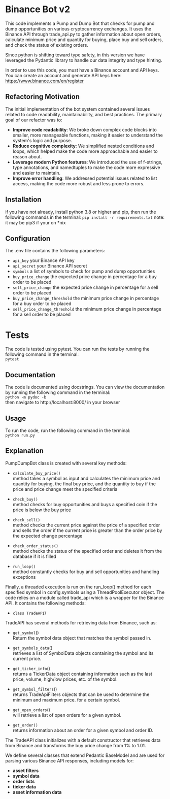# Binance Bot v2

This code implements a Pump and Dump Bot that checks for pump and dump opportunities on various cryptocurrency exchanges. It uses the Binance API through trade_api.py to gather information about open orders, calculate minimum price and quantity for buying, place buy and sell orders, and check the status of existing orders. 

Since python is shifting toward type safety, in this version we have leveraged the Pydantic library to handle our data integrity and type hinting.


In order to use this code, you must have a Binance account and API keys. You can create an account and generate API keys here: 
https://www.binance.com/en/register

## Refactoring Motivation
The initial implementation of the bot system contained several issues related to code readability, maintainability, and best practices. The primary goal of our refactor was to:

* **Improve code readability**: We broke down complex code blocks into smaller, more manageable functions, making it easier to understand the system's logic and purpose.
* **Reduce cognitive complexity**: We simplified nested conditions and loops, which helped make the code more approachable and easier to reason about.
* **Leverage modern Python features**: We introduced the use of f-strings, type annotations, and namedtuples to make the code more expressive and easier to maintain.
* **Improve error handling**: We addressed potential issues related to list access, making the code more robust and less prone to errors.

## Installation
if you have not already, install python 3.8 or higher and pip, then run the following commands in the terminal:
`pip install -r requirements.txt`
note: it may be pip3 if your on *nix

## Configuration
The .env file contains the following parameters:

* `api_key` your Binance API key
* `api_secret` your Binance API secret
* `symbols` a list of symbols to check for pump and dump opportunities
* `buy_price_change` the expected price change in percentage for a buy order to be placed
* `sell_price_change` the expected price change in percentage for a sell order to be placed
* `buy_price_change_threshold` the minimum price change in percentage for a buy order to be placed
* `sell_price_change_threshold` the minimum price change in percentage for a sell order to be placed

# Tests 
The code is tested using pytest. You can run the tests by running the following command in the terminal:\
```pytest```


## Documentation
The code is documented using docstrings. You can view the documentation by running the following command in the terminal:\
```python -m pydoc -b```\
then navigate to http://localhost:8000/ in your browser

## Usage
To run the code, run the following command in the terminal:\
```python run.py```


## Explanation
PumpDumpBot class is created with several key methods:

* `calculate_buy_price()`\
  method takes a symbol as input and calculates the minimum price and quantity for buying, the final buy price, and the quantity to buy if the price and price change meet the specified criteria

* `check_buy()`\
method checks for buy opportunities and buys a specified coin if the price is below the buy price

* `check_sell()` \
method checks the current price against the price of a specified order and sells the order if the current price is greater than the order price by the expected change percentage

* `check_order_status()` \
method checks the status of the specified order and deletes it from the database if it is filled

* `run_loop()` \
method constantly checks for buy and sell opportunities and handling exceptions

Finally, a threaded execution is run on the run_loop() method for each specified symbol in config.symbols using a ThreadPoolExecutor object.
The code relies on a module called trade_api which is a wrapper for the Binance API. It contains the following methods:

 * `class TradeAPI`\

TradeAPI has several methods for retrieving data from Binance, such as: 

 * `get_symbol`()\
Return the symbol data object that matches the symbol passed in.
 
 * `get_symbols_data`()\
retrieves a list of SymbolData objects containing the symbol and its current price.

 * `get_ticker_info`()\
 returns a TickerData object containing information such as the last price, volume, high/low prices, etc. of the symbol.

 * `get_symbol_filters`()\
 returns TradeApiFilters objects that can be used to determine the minimum and maximum price.
 for a certain symbol.

 * `get_open_orders`()\
 will retrieve a list of open orders for a given symbol.
 
 * `get_order()`\
 returns information about an order for a given symbol and order ID.

The TradeAPI class initializes with a default constructor that retrieves 
data from Binance and transforms the buy price change from 1% to 1.01. 

We define several classes that extend Pedantic BaseModel and are used for
parsing various Binance API responses, including models for:
 * **asset filters**
 * **symbol data**
 * **order lists**
 * **ticker data**
 * **asset information data**